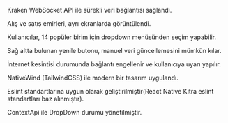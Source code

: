 Kraken WebSocket API ile sürekli veri bağlantısı sağlandı.

Alış ve satış emirleri, ayrı ekranlarda görüntülendi.

Kullanıcılar, 14 popüler birim için dropdown menüsünden seçim yapabilir.

Sağ altta bulunan yenile butonu, manuel veri güncellemesini mümkün kılar.

İnternet kesintisi durumunda bağlantı engellenir ve kullanıcıya uyarı yapılır.

NativeWind (TailwindCSS) ile modern bir tasarım uygulandı.

Eslint standartlarına uygun olarak geliştirilmiştir(React Native Kitra eslint standartları baz alınmıştır).

ContextApi ile DropDown durumu yönetilmiştir.
